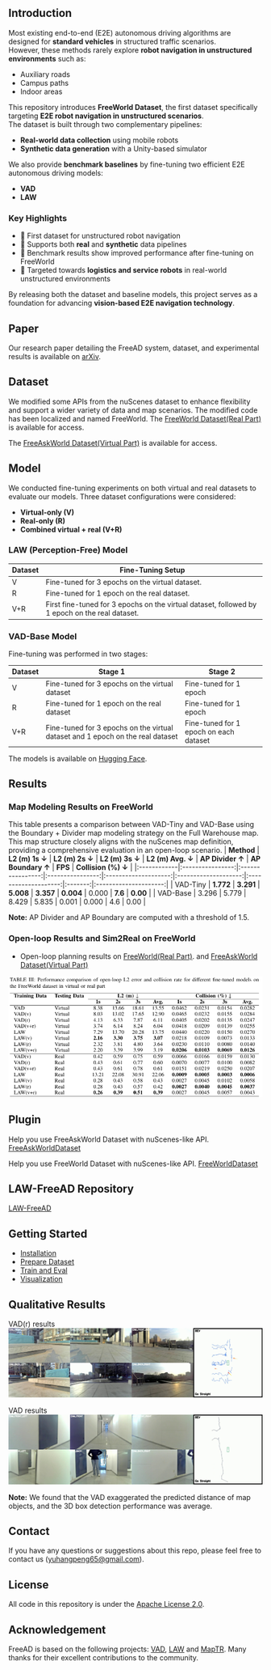 ## Introduction
Most existing end-to-end (E2E) autonomous driving algorithms are designed for **standard vehicles** in structured traffic scenarios.  
However, these methods rarely explore **robot navigation in unstructured environments** such as:

- Auxiliary roads  
- Campus paths  
- Indoor areas  

This repository introduces **FreeWorld Dataset**, the first dataset specifically targeting **E2E robot navigation in unstructured scenarios**.  
The dataset is built through two complementary pipelines:

- **Real-world data collection** using mobile robots  
- **Synthetic data generation** with a Unity-based simulator  

We also provide **benchmark baselines** by fine-tuning two efficient E2E autonomous driving models:

- **VAD**  
- **LAW**

### Key Highlights
- 📀 First dataset for unstructured robot navigation  
- 🤖 Supports both **real** and **synthetic** data pipelines  
- 🧪 Benchmark results show improved performance after fine-tuning on FreeWorld  
- 🚚 Targeted towards **logistics and service robots** in real-world unstructured environments  

By releasing both the dataset and baseline models, this project serves as a foundation for advancing **vision-based E2E navigation technology**.

## Paper
Our research paper detailing the FreeAD system, dataset, and experimental results is available on [arXiv](https://arxiv.org/abs/2503.12180).

## Dataset
We modified some APIs from the nuScenes dataset to enhance flexibility and support a wider variety of data and map scenarios. The modified code has been localized and named FreeWorld.
The [FreeWorld Dataset(Real Part)](https://huggingface.co/datasets/doraemon6666/FreeWorld) is available for access.

The [FreeAskWorld Dataset(Virtual Part)](https://huggingface.co/datasets/doraemonILoveYou/FreeAskWorld) is available for access.

## Model
We conducted fine-tuning experiments on both virtual and real datasets to evaluate our models. Three dataset configurations were considered:

- **Virtual-only (V)**
- **Real-only (R)**
- **Combined virtual + real (V+R)**

### LAW (Perception-Free) Model

| Dataset | Fine-Tuning Setup |
|---------|-----------------|
| V       | Fine-tuned for 3 epochs on the virtual dataset. |
| R       | Fine-tuned for 1 epoch on the real dataset. |
| V+R     | First fine-tuned for 3 epochs on the virtual dataset, followed by 1 epoch on the real dataset. |

### VAD-Base Model

Fine-tuning was performed in two stages:

| Dataset | Stage 1 | Stage 2 |
|---------|---------|---------|
| V       | Fine-tuned for 3 epochs on the virtual dataset | Fine-tuned for 1 epoch |
| R       | Fine-tuned for 1 epoch on the real dataset | Fine-tuned for 1 epoch |
| V+R     | Fine-tuned for 3 epochs on the virtual dataset and 1 epoch on the real dataset | Fine-tuned for 1 epoch on each dataset |

The models is available on [Hugging Face](https://huggingface.co/doraemonILoveYou/FreeAD).


## Results

### Map Modeling Results on FreeWorld
This table presents a comparison between VAD-Tiny and VAD-Base using the Boundary + Divider map modeling strategy on the Full Warehouse map. This map structure closely aligns with the nuScenes map definition, providing a comprehensive evaluation in an open-loop scenario.
| **Method**  | **L2 (m) 1s ↓** | **L2 (m) 2s ↓** | **L2 (m) 3s ↓** | **L2 (m) Avg. ↓** | **AP Divider ↑** | **AP Boundary ↑** | **FPS** | **Collision (%) ↓** |
|:------------|:----------------:|:----------------:|:----------------:|:--------------------:|:--------------------:|:--------------------:|:-------:|:---------------------:|
| VAD-Tiny     | **1.772**         | **3.291**         | **5.008**         | **3.357**             | **0.004**             | 0.000                 | **7.6** | **0.00**              |
| VAD-Base     | 3.296             | 5.779             | 8.429             | 5.835                 | 0.001                 | 0.000                 | 4.6     | 0.00                   |

**Note:** AP Divider and AP Boundary are computed with a threshold of 1.5.  


### Open-loop Results and Sim2Real on FreeWorld

- Open-loop planning results on [FreeWorld(Real Part)](https://huggingface.co/datasets/doraemon6666/FreeWorld). and [FreeAskWorld Dataset(Virtual Part)](https://huggingface.co/datasets/doraemonILoveYou/FreeAskWorld)

![image](figs/ExperimentResults.png)

<!-- | **Method**  | **L2 (m) 1s ↓** | **L2 (m) 2s ↓** | **L2 (m) 3s ↓** | **Avg. ↓** | **AP divider ↑** | **FPS ↑** | **Collision (Avg. %) ↓** | **ADE ↓** | **FDE ↓** |
|:------------|:----------------:|:----------------:|:----------------:|:------------:|:------------------:|:-----------:|:---------------------------:|:------------:|:------------:|
| VAD-Tiny     | 0.891            | 1.600            | 2.449            | 1.647         | 0.000               | **8.7**     | 0.00                         | 2.848         | 3.294         |
| VAD-Base     | 0.499            | 0.759            | 1.040            | 0.766         | 0.001               | 5.0          | 0.00                         | 2.089         | 2.917         |
| **FT-VAD**   | **0.421**        | **0.596**        | **0.760**        | **0.592**     | **0.567**            | 5.0          | 0.00                         | **1.432**     | **2.319**     |

> **Note:** AP divider is computed with a threshold of 1.5. -->

<!-- ### Open-loop Results on nuScenes
- Open-loop Planning Results on [nuScenes](https://github.com/nutonomy/nuscenes-devkit)

| **Method**  | **L2 (m) 1s ↓** | **L2 (m) 2s ↓** | **L2 (m) 3s ↓** | **Col. (%) 1s ↓** | **Col. (%) 2s ↓** | **Col. (%) 3s ↓** |
|:------------|:----------------:|:----------------:|:----------------:|:--------------------:|:--------------------:|:--------------------:|
| VAD-Tiny     | 0.46             | 0.76             | 1.12             | 0.21                 | 0.35                 | 0.58                 |
| VAD-Base     | **0.41**         | **0.70**         | **1.05**         | 0.07                 | 0.17                 | 0.41                 |
| **FT-VAD**   | 2.02             | 3.24             | 4.38             | **0.00**             | **0.00019**          | **0.00016**          | -->

## Plugin
Help you use FreeAskWorld Dataset with nuScenes-like API.
[FreeAskWorldDataset](https://github.com/doraemonaaaa/FreeAskWorldDataset)

Help you use FreeWorld Dataset with nuScenes-like API.
[FreeWorldDataset](https://github.com/doraemonaaaa/FreeWorldDataset)

## LAW-FreeAD Repository
[LAW-FreeAD](https://github.com/doraemonaaaa/LAW-FreeAD)

## Getting Started
- [Installation](docs/install.md)
- [Prepare Dataset](docs/prepare_dataset.md)
- [Train and Eval](docs/train_eval.md)
- [Visualization](docs/visualization.md)

## Qualitative Results
VAD(r) results
![image](figs/qualitative_analysis.jpg)

VAD results
![image](figs/VAD_qualitative_results.jpg)

 **Note:** We found that the VAD exaggerated the predicted distance of map objects, and the 3D box detection performance was average.

## Contact
If you have any questions or suggestions about this repo, please feel free to contact us (yuhangpeng65@gmail.com).

<!-- ## Citation
If you find FreeAD useful in your research or applications, please consider giving us a star &#127775; and citing it by the following BibTeX entry.

```BibTeX
@article{peng2025bench2freead,
  title={Bench2FreeAD: A Benchmark for Vision-based End-to-end Navigation in Unstructured Robotic Environments},
  author={Peng, Yuhang and Wang, Sidong and Yang, Jihaoyu and Li, Shilong and Wang, Han and Gong, Jiangtao},
  journal={arXiv preprint arXiv:2503.12180},
  year={2025}
}
``` -->

## License
All code in this repository is under the [Apache License 2.0](https://www.apache.org/licenses/LICENSE-2.0).

## Acknowledgement
FreeAD is based on the following projects: [VAD](https://github.com/hustvl/VAD), [LAW](https://github.com/BraveGroup/LAW) and [MapTR](https://github.com/hustvl/MapTR). Many thanks for their excellent contributions to the community.